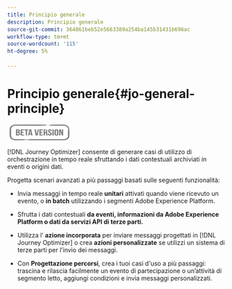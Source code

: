 ```yaml
---
title: Principio generale
description: Principio generale
source-git-commit: 364861beb52e5663389a254ba145b31431b696ac
workflow-type: tm+mt
source-wordcount: '115'
ht-degree: 5%

---
```


# Principio generale{#jo-general-principle}

![](../assets/do-not-localize/badge.png)

[!DNL Journey Optimizer] consente di generare casi di utilizzo di orchestrazione in tempo reale sfruttando i dati contestuali archiviati in eventi o origini dati.

Progetta scenari avanzati a più passaggi basati sulle seguenti funzionalità:

* Invia messaggi in tempo reale **unitari** attivati quando viene ricevuto un evento, o **in batch** utilizzando i segmenti Adobe Experience Platform.

* Sfrutta i dati contestuali **da eventi, informazioni da Adobe Experience Platform o dati da servizi API di terze parti.**

* Utilizza l’ **azione incorporata** per inviare messaggi progettati in [!DNL Journey Optimizer] o crea **azioni personalizzate** se utilizzi un sistema di terze parti per l’invio dei messaggi.

* Con **Progettazione percorsi**, crea i tuoi casi d&#39;uso a più passaggi: trascina e rilascia facilmente un evento di partecipazione o un’attività di segmento letto, aggiungi condizioni e invia messaggi personalizzati.
